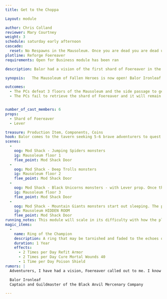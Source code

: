 ```yaml
---
title: Get to the Choppa

Layout: module

author: Chris Colland
reviewer: Mary Courtney
weight: 3
schedule: saturday early afternoon
cascade:
  reset: No Respawns in the Mausoleum. Once you are dead you are dead unless the other NPCS can bring you back using their skills if intelligent enough to do so
plotline: Reforge Foereaver
requirements: Open for Business module has been ran

description: Balor had a vision of the first shard of Foereaver in the Mausoleum of Fallen Heroes. The shard is in a room with snoring past a room of black horned monsters. The players can aquire this shardof Foereaver by going on a special run of the Mausoleam of Fallen heroes. 

synopsis:   The Mausoleum of Fallen Heroes is now open! Balor Ironleaf has had a vision of a piece of the artifact weapon Foereaver in the Dungeon just past “just past a room of black horned monsters” (Floor 3) in a room with loud snoring. Balor offers a reward to the players after the opening of the Mausoleum and for them retrieving the shard of Foereaver.

outcomes: 
  - The PCs defeat 3 floors of the Mausoleum and the side passage to get the shard of Foereaver 
  - The PCs fail to retrieve the shard of Foereaver and it will remain till it is recovered but may move deeper with passing events


number_of_cast_members: 6
props: 
  - Shard of Foereaver
  - Lever

treasure: Production Item, Components, Coins
hook: Balor comes to the tavern seeking 5-6 brave adventurers to quest into the Mausoleum of Fallen Heroes for a shard of Foeraver
scenes: 
  - 
    oog: Mod Shack - Jumping Spiders monsters 
    ig: Mausoleum floor 1 
    flee_point: Mod Shack Door
  - 
    oog: Mod Shack - Deep Trolls monsters 
    ig: Mausoleum floor 2
    flee_point: Mod Shack Door
  - 
    oog: Mod Shack - Black Unicorns monsters - with Lever prop. Once the lever is engaged it opens the door to the HIDDEN ROOM.
    ig: Mausoleum floor 3
    flee_point: Mod Shack Door
  - 
    oog: Mod Shack - Mountain Giants monsters start out sleeping. The players can stealth in and take the shard of foereaver and leave if they choose or fight the Giants. If they grab the Shard and run, they can escape. If they engage they will receive the Magic Item Ring of the Champion from of the 5 Giants. This room is pays homage to the final fight where Faeolin Ironleaf fell fighting the True Giant.
    ig: Mausoleum HIDDEN ROOM 
    flee_point: Mod Shack Door
running_notes: This module will scale in its difficulty with how the players engage the Mausoleum itself. . Be careful with your PC group you pull for this about Floor 3 since the Black Unicorns have 3 Spellstrike Death’s and can deliver their 4 block as Magic.
magic_items:
  - 
    name: Ring of the Champion
    description: A ring that may be tarnished and faded to the echoes of time but still radiates the the spirit of the Hero who wore it
    duration: 1 Year
    effects: 
      - 2 Times per Day Refit Armor
      - 2 Times per Day Cure Mortal Wounds 40
      - 1 Time per Day Poison Shield
rumors: |
  Adventurers, I have had a vision, Foereaver called out to me. I know where a piece of it is being kept that isn't in the hand of the Bloody Fist. Come ask me after the Mausoleum is reopened on the second day of the market this gather. I can give you its location but I won't post it here because the Bloody Fist might try to intercept. This weapon is something they fear, that is all I can say.

  Balor Ironleaf
  Captain and Guildmaster of the Black Anvil Mercenary Company

---
```






